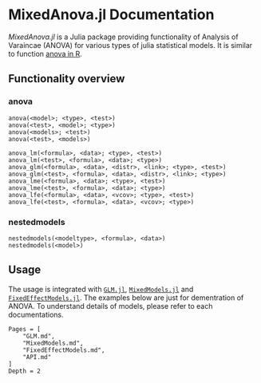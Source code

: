 # MixedAnova.jl Documentation

*MixedAnova.jl* is a Julia package providing functionality of Analysis of Varaincae (ANOVA) for various types of julia statistical models.
It is similar to function [anova in R](https://www.rdocumentation.org/packages/stats/versions/3.6.2/topics/anova).

## Functionality overview
### anova
```
anova(<model>; <type>, <test>)
anova(<test>, <model>; <type>)
anova(<models>; <test>)
anova(<test>, <models>)

anova_lm(<formula>, <data>; <type>, <test>)
anova_lm(<test>, <formula>, <data>; <type>)
anova_glm(<formula>, <data>, <distr>, <link>; <type>, <test>)
anova_glm(<test>, <formula>, <data>, <distr>, <link>; <type>)
anova_lme(<formula>, <data>; <type>, <test>)
anova_lme(<test>, <formula>, <data>; <type>)
anova_lfe(<formula>, <data>, <vcov>; <type>, <test>)
anova_lfe(<test>, <formula>, <data>, <vcov>; <type>)
```
### nestedmodels
```
nestedmodels(<modeltype>, <formula>, <data>)
nestedmodels(<model>)
```
## Usage
The usage is integrated with [`GLM.jl`](https://juliastats.org/GLM.jl/stable/), [`MixedModels.jl`](https://juliastats.org/MixedModels.jl/stable/) and [`FixedEffectModels.jl`](https://github.com/FixedEffects/FixedEffectModels.jl). The examples below are just for dementration of ANOVA. To understand details of models, please refer to each documentations.

```@contents
Pages = [
    "GLM.md",
    "MixedModels.md",
    "FixedEffectModels.md",
    "API.md"
]
Depth = 2
```